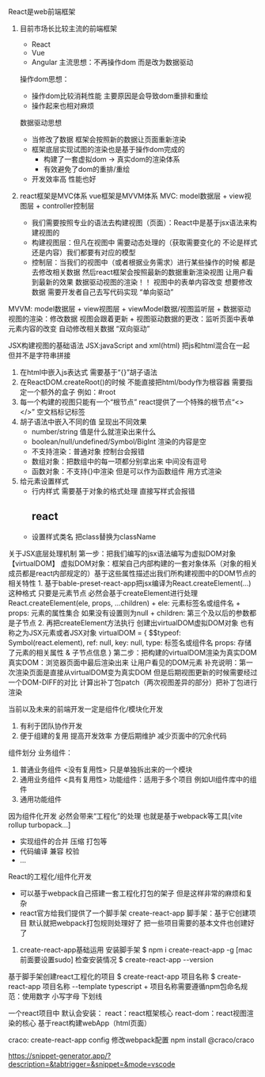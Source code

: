 React是web前端框架
1. 目前市场长比较主流的前端框架
   + React
   + Vue
   + Angular
   主流思想：不再操作dom 而是改为数据驱动

   操作dom思想：
   + 操作dom比较消耗性能 主要原因是会导致dom重排和重绘
   + 操作起来也相对麻烦

   数据驱动思想
   + 当修改了数据 框架会按照新的数据让页面重新渲染
   + 框架底层实现试图的渲染也是基于操作dom完成的
     + 构建了一套虚拟dom -> 真实dom的渲染体系
     + 有效避免了dom的重排/重绘
   + 开发效率高 性能也好

2. react框架是MVC体系 vue框架是MVVM体系
  MVC: model数据层 + view视图层 + controller控制层
    + 我们需要按照专业的语法去构建视图（页面）：React中是基于jsx语法来构建视图的
    + 构建视图层：但凡在视图中 需要动态处理的（获取需要变化的 不论是样式还是内容）我们都要有对应的模型
    + 控制层：当我们的视图中（或者根据业务需求）进行某些操作的时候 都是去修改相关数据 然后react框架会按照最新的数据重新渲染视图 让用户看到最新的效果
    数据驱动视图的渲染！！
    视图中的表单内容改变 想要修改数据 需要开发者自己去写代码实现
    “单向驱动”

  MVVM: model数据层 + view视图层 + viewModel数据/视图监听层
    + 数据驱动视图的渲染：修改数据 视图会跟着更新
    + 视图驱动数据的更改：监听页面中表单元素内容的改变 自动修改相关数据
    “双向驱动”

JSX构建视图的基础语法
  JSX:javaScript and xml(html) 把js和html混合在一起 但并不是字符串拼接
  1. 在html中嵌入js表达式 需要基于“{}”胡子语法
  2. 在ReactDOM.createRoot()的时候 不能直接把html/body作为根容器 需要指定一个额外的盒子 例如：#root
  3. 每一个构建的视图只能有一个“根节点”
     react提供了一个特殊的根节点“<></>” 空文档标记标签
  4. 胡子语法中嵌入不同的值 呈现出不同效果
     + number/string 值是什么就渲染出来什么
     + boolean/null/undefined/Symbol/BigInt 渲染的内容是空
     + 不支持渲染：普通对象 控制台会报错
     + 数组对象：把数组中的每一项都分别拿出来 中间没有逗号
     + 函数对象：不支持{}中渲染 但是可以作为函数组件 用<Component />方式渲染
  5. 给元素设置样式
     + 行内样式 需要基于对象的格式处理 直接写样式会报错
       <h2 style={{
         color: 'red',
         fontSize: '18px'
       }}>react</h2>
      + 设置样式类名 把class替换为className

关于JSX底层处理机制
  第一步：把我们编写的jsx语法编写为虚拟DOM对象【virtualDOM】
         虚拟DOM对象：框架自己内部构建的一套对象体系（对象的相关成员都是react内部规定的）基于这些属性描述出我们所构建视图中的DOM节点的相关特性
         1. 基于bable-preset-react-app把jsx编译为React.createElement(...)这种格式
            只要是元素节点 必然会基于createElement进行处理
            React.createElement(ele, props, ...children)
            + ele: 元素标签名或组件名
            + props: 元素的属性集合 如果没有设置则为null
            + children: 第三个及以后的参数都是子节点
         2. 再把createElement方法执行 创建出virtualDOM虚拟DOM对象 也有称之为JSX元素或者JSX对象
            virtualDOM = {
              $$typeof: Symbol(react.element),
              ref: null,
              key: null,
              type: 标签名或组件名
              props: 存储了元素的相关属性 & 子节点信息 
            }
  第二步：把构建的virtualDOM渲染为真实DOM
         真实DOM：浏览器页面中最后渲染出来 让用户看见的DOM元素
  补充说明：第一次渲染页面是直接从virtualDOM变为真实DOM 但是后期视图更新的时候需要经过一个DOM-DIFF的对比 计算出补丁包patch（两次视图差异的部分）把补丁包进行渲染

当前以及未来的前端开发一定是组件化/模块化开发
1. 有利于团队协作开发
2. 便于组建的复用 提高开发效率 方便后期维护 减少页面中的冗余代码

组件划分
业务组件：
1. 普通业务组件 <没有复用性> 只是单独拆出来的一个模块
2. 通用业务组件 <具有复用性>
功能组件：适用于多个项目 例如UI组件库中的组件
1. 通用功能组件

因为组件化开发 必然会带来“工程化”的处理
  也就是基于webpack等工具[vite rollup turbopack...]
  + 实现组件的合并 压缩 打包等
  + 代码编译 兼容 校验
  + ... 

React的工程化/组件化开发
  + 可以基于webpack自己搭建一套工程化打包的架子 但是这样非常的麻烦和复杂
  + react官方给我们提供了一个脚手架 create-react-app
    脚手架：基于它创建项目 默认就把webpack打包规则处理好了 把一些项目需要的基本文件也创建好了

1. create-react-app基础运用
   安装脚手架
    $ npm i create-react-app -g [mac前面要设置sudo]
    检查安装情况
    $ create-react-app --version

  基于脚手架创建react工程化的项目
    $ create-react-app 项目名称
    $ create-react-app 项目名称 --template typescript
      + 项目名称需要遵循npm包命名规范：使用数字 小写字母 下划线

一个react项目中 默认会安装：
  react：react框架核心
  react-dom：react视图渲染的核心 基于react构建webApp（html页面）

craco: create-react-app config 修改webpack配置
npm install @craco/craco

https://snippet-generator.app/?description=&tabtrigger=&snippet=&mode=vscode